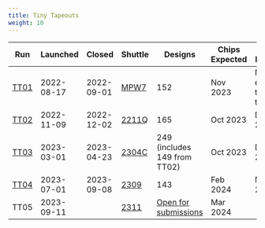 ```yaml
---
title: Tiny Tapeouts
weight: 10
---
```


| Run  | Launched    | Closed     | Shuttle | Designs | Chips Expected | PCBs Expected |
|------|-------------|------------|---------|---------|-------|------|
| [TT01](/runs/tt01) | 2022-08-17 | 2022-09-01 | [MPW7](https://efabless.com/shuttle-status)    | 152     | Nov 2023 | Not expecting to ship this test |
| [TT02](/runs/tt02) | 2022-11-09 | 2022-12-02 | [2211Q](https://efabless.com/shuttle-status)   | 165     | Oct 2023 | Dec 2023 |
| [TT03](/runs/tt03) | 2023-03-01 | 2023-04-23 | [2304C](https://efabless.com/shuttle-status)   | 249 (includes 149 from TT02) | Oct 2023 | Dec 2023 |
| [TT04](/runs/tt04) | 2023-07-01 | 2023-09-08 | [2309](https://efabless.com/shuttle-status)   | 143     | Feb 2024 | Mar 2024 |
| TT05 | 2023-09-11 |  | [2311](https://efabless.com/shuttle-status) | [Open for submissions](https://app.tinytapeout.com) | Mar 2024 | 

